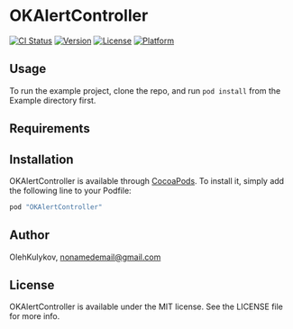 # OKAlertController

[![CI Status](http://img.shields.io/travis/OlehKulykov/OKAlertController.svg?style=flat)](https://travis-ci.org/OlehKulykov/OKAlertController)
[![Version](https://img.shields.io/cocoapods/v/OKAlertController.svg?style=flat)](http://cocoapods.org/pods/OKAlertController)
[![License](https://img.shields.io/cocoapods/l/OKAlertController.svg?style=flat)](http://cocoapods.org/pods/OKAlertController)
[![Platform](https://img.shields.io/cocoapods/p/OKAlertController.svg?style=flat)](http://cocoapods.org/pods/OKAlertController)

## Usage

To run the example project, clone the repo, and run `pod install` from the Example directory first.

## Requirements

## Installation

OKAlertController is available through [CocoaPods](http://cocoapods.org). To install
it, simply add the following line to your Podfile:

```ruby
pod "OKAlertController"
```

## Author

OlehKulykov, nonamedemail@gmail.com

## License

OKAlertController is available under the MIT license. See the LICENSE file for more info.
